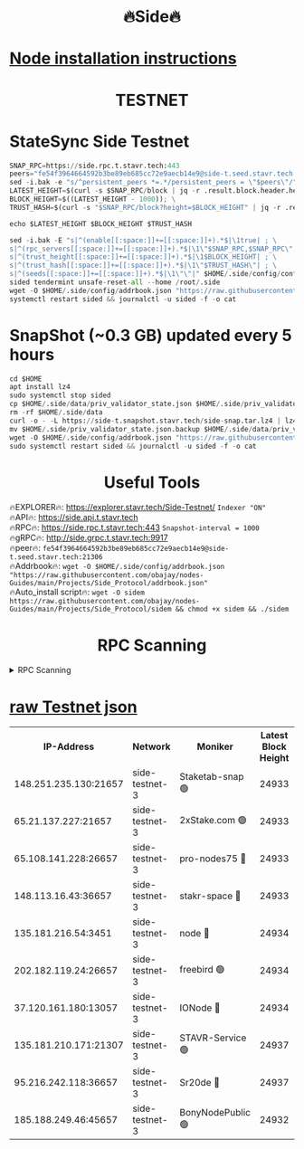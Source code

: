 <h1 align="center"> 🔥Side🔥</h1>

[Node installation instructions](https://github.com/obajay/nodes-Guides/tree/main/Projects/Side_Protocol)
=

<h1 align="center"> TESTNET</h1>

# StateSync Side Testnet
```python
SNAP_RPC=https://side.rpc.t.stavr.tech:443
peers="fe54f3964664592b3be89eb685cc72e9aecb14e9@side-t.seed.stavr.tech:21306"
sed -i.bak -e "s/^persistent_peers *=.*/persistent_peers = \"$peers\"/" $HOME/.side/config/config.toml
LATEST_HEIGHT=$(curl -s $SNAP_RPC/block | jq -r .result.block.header.height); \
BLOCK_HEIGHT=$((LATEST_HEIGHT - 1000)); \
TRUST_HASH=$(curl -s "$SNAP_RPC/block?height=$BLOCK_HEIGHT" | jq -r .result.block_id.hash)

echo $LATEST_HEIGHT $BLOCK_HEIGHT $TRUST_HASH

sed -i.bak -E "s|^(enable[[:space:]]+=[[:space:]]+).*$|\1true| ; \
s|^(rpc_servers[[:space:]]+=[[:space:]]+).*$|\1\"$SNAP_RPC,$SNAP_RPC\"| ; \
s|^(trust_height[[:space:]]+=[[:space:]]+).*$|\1$BLOCK_HEIGHT| ; \
s|^(trust_hash[[:space:]]+=[[:space:]]+).*$|\1\"$TRUST_HASH\"| ; \
s|^(seeds[[:space:]]+=[[:space:]]+).*$|\1\"\"|" $HOME/.side/config/config.toml
sided tendermint unsafe-reset-all --home /root/.side
wget -O $HOME/.side/config/addrbook.json "https://raw.githubusercontent.com/obajay/nodes-Guides/main/Projects/Side_Protocol/addrbook.json"
systemctl restart sided && journalctl -u sided -f -o cat
```
# SnapShot (~0.3 GB) updated every 5 hours
```python
cd $HOME
apt install lz4
sudo systemctl stop sided
cp $HOME/.side/data/priv_validator_state.json $HOME/.side/priv_validator_state.json.backup
rm -rf $HOME/.side/data
curl -o - -L https://side-t.snapshot.stavr.tech/side-snap.tar.lz4 | lz4 -c -d - | tar -x -C $HOME/.side --strip-components 2
mv $HOME/.side/priv_validator_state.json.backup $HOME/.side/data/priv_validator_state.json
wget -O $HOME/.side/config/addrbook.json "https://raw.githubusercontent.com/obajay/nodes-Guides/main/Projects/Side_Protocol/addrbook.json"
sudo systemctl restart sided && journalctl -u sided -f -o cat
```
 <h1 align="center"> Useful Tools</h1>
 
🔥EXPLORER🔥: https://explorer.stavr.tech/Side-Testnet/        `Indexer "ON"` \
🔥API🔥:      https://side.api.t.stavr.tech \
🔥RPC🔥:      https://side.rpc.t.stavr.tech:443              `Snapshot-interval = 1000` \
🔥gRPC🔥:     http://side.grpc.t.stavr.tech:9917 \
🔥peer🔥:     `fe54f3964664592b3be89eb685cc72e9aecb14e9@side-t.seed.stavr.tech:21306` \
🔥Addrbook🔥: ```wget -O $HOME/.side/config/addrbook.json "https://raw.githubusercontent.com/obajay/nodes-Guides/main/Projects/Side_Protocol/addrbook.json"``` \
🔥Auto_install script🔥:  `wget -O sidem https://raw.githubusercontent.com/obajay/nodes-Guides/main/Projects/Side_Protocol/sidem && chmod +x sidem && ./sidem`

<h1 align="center"> RPC Scanning</h1>

<details>
<summary>RPC Scanning</summary>

<h2 align="center"> We scan nodes in real time every 4 hours. And we provide the final result of RPC endpoints.
We cannot influence the operation of these nodes in any way. </h2>


```python
If Voting Power is higher than 0 --> then the Node is a validator of the network and may be subject to attack and be a potential threat to the chain.
```
```python
We marked such validators with a red symbol
```

</details>

[raw Testnet json](https://rpc-check.sidet.stavr.tech/sidet/rpc-sidet-result.json)
=


<table><tr><th>IP-Address</th><th>Network</th><th>Moniker</th><th>Latest Block Height</th><th>Earliest Block Height</th><th>Catching Up</th><th>Tx Index</th><th>Voting Power</th><th>Scan Time</th></tr><tr><td>148.251.235.130:21657</td><td>side-testnet-3</td><td>Staketab-snap 🟢</td><td>24933</td><td>1</td><td>False</td><td>off</td><td>0</td><td>2024-03-28T20:00:06.447325223UTC</td></tr><tr><td>65.21.137.227:21657</td><td>side-testnet-3</td><td>2xStake.com 🟢</td><td>24933</td><td>1</td><td>False</td><td>on</td><td>0</td><td>2024-03-28T20:00:08.778751068UTC</td></tr><tr><td>65.108.141.228:26657</td><td>side-testnet-3</td><td>pro-nodes75 🔴</td><td>24933</td><td>1</td><td>False</td><td>on</td><td>869</td><td>2024-03-28T20:00:09.102365608UTC</td></tr><tr><td>148.113.16.43:36657</td><td>side-testnet-3</td><td>stakr-space 🔴</td><td>24933</td><td>1</td><td>False</td><td>on</td><td>1000030</td><td>2024-03-28T20:00:10.238697809UTC</td></tr><tr><td>135.181.216.54:3451</td><td>side-testnet-3</td><td>node 🔴</td><td>24934</td><td>1</td><td>False</td><td>off</td><td>1000101</td><td>2024-03-28T20:00:14.612131803UTC</td></tr><tr><td>202.182.119.24:26657</td><td>side-testnet-3</td><td>freebird 🟢</td><td>24934</td><td>1</td><td>False</td><td>on</td><td>0</td><td>2024-03-28T20:00:15.796681262UTC</td></tr><tr><td>37.120.161.180:13057</td><td>side-testnet-3</td><td>IONode 🔴</td><td>24934</td><td>1</td><td>False</td><td>off</td><td>1007373</td><td>2024-03-28T20:00:16.006329289UTC</td></tr><tr><td>135.181.210.171:21307</td><td>side-testnet-3</td><td>STAVR-Service 🟢</td><td>24937</td><td>1</td><td>False</td><td>on</td><td>0</td><td>2024-03-28T20:00:30.587643888UTC</td></tr><tr><td>95.216.242.118:36657</td><td>side-testnet-3</td><td>Sr20de 🔴</td><td>24937</td><td>1</td><td>False</td><td>on</td><td>1014108</td><td>2024-03-28T20:00:30.905259614UTC</td></tr><tr><td>185.188.249.46:45657</td><td>side-testnet-3</td><td>BonyNodePublic 🟢</td><td>24932</td><td>1001</td><td>False</td><td>off</td><td>0</td><td>2024-03-28T20:00:09.444489464UTC</td></tr></table>